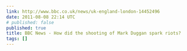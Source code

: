 ```yaml
---
link: http://www.bbc.co.uk/news/uk-england-london-14452496
date: 2011-08-08 22:14 UTC
# published: false
published: true
title: BBC News - How did the shooting of Mark Duggan spark riots?
tags: []
---
```



